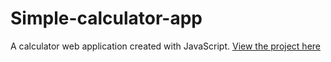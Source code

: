 # Simple-calculator-app

A calculator web application created with JavaScript.
[View the project here](https://oyelakin-mercy.github.io/Simple-calculator-app/)
